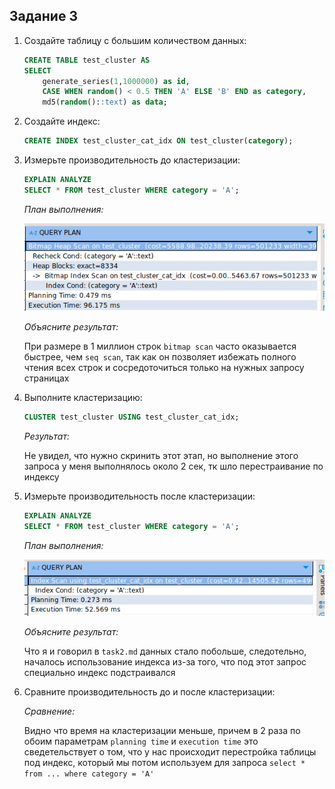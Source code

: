## Задание 3

1. Создайте таблицу с большим количеством данных:
    ```sql
    CREATE TABLE test_cluster AS 
    SELECT 
        generate_series(1,1000000) as id,
        CASE WHEN random() < 0.5 THEN 'A' ELSE 'B' END as category,
        md5(random()::text) as data;
    ```

2. Создайте индекс:
    ```sql
    CREATE INDEX test_cluster_cat_idx ON test_cluster(category);
    ```

3. Измерьте производительность до кластеризации:
    ```sql
    EXPLAIN ANALYZE
    SELECT * FROM test_cluster WHERE category = 'A';
    ```
    
    *План выполнения:*

    ![alt text](image-13.png)
    
    *Объясните результат:*

    При размере в 1 миллион строк `bitmap scan` часто оказывается быстрее, чем `seq scan`, так как он позволяет избежать полного чтения всех строк и сосредоточиться только на нужных запросу страницах

4. Выполните кластеризацию:
    ```sql
    CLUSTER test_cluster USING test_cluster_cat_idx;
    ```
    
    *Результат:*
    
    Не увидел, что нужно скринить этот этап, но выполнение этого запроса у меня выполнялось около 2 сек, тк шло перестраивание по индексу

5. Измерьте производительность после кластеризации:
    ```sql
    EXPLAIN ANALYZE
    SELECT * FROM test_cluster WHERE category = 'A';
    ```
    
    *План выполнения:*

    ![alt text](image-14.png)
    
    *Объясните результат:*
    
    Что я и говорил в `task2.md` данных стало побольше, следотельно, началось использование индекса из-за того, что под этот запрос специально индекс подстраивался

6. Сравните производительность до и после кластеризации:
    
    *Сравнение:*
    
    Видно что время на кластеризации меньше, причем в 2 раза по обоим параметрам `planning time` и `execution time` это сведетельствует о том, что у нас происходит перестройка таблицы под индекс, который мы потом используем для запроса `select * from ... where category = 'A'`
